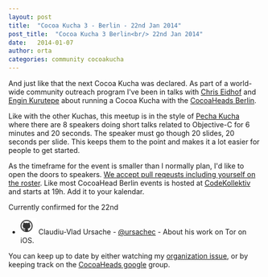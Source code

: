 ```yaml
---
layout: post
title:  "Cocoa Kucha 3 - Berlin - 22nd Jan 2014"
post_title:  "Cocoa Kucha 3 Berlin<br/> 22nd Jan 2014"
date:   2014-01-07
author: orta
categories: community cocoakucha
---
```


And just like that the next Cocoa Kucha was declared. As part of a world-wide community 
outreach program I've been in talks with [Chris Eidhof](http://chris.eidhof.nl) and [Engin Kurutepe](http://www.kurutepe.com) 
about running a Cocoa Kucha with the [CocoaHeads Berlin](http://cocoaheads-berlin.github.io).

<!-- more -->

Like with the other Kuchas, this meetup is in the style of [Pecha
Kucha](http://www.pechakucha.org/faq) where there are 8 speakers doing short
talks related to Objective-C for 6 minutes and 20 seconds. The speaker must go
though 20 slides, 20 seconds per slide. This keeps them to the point and makes
it a lot easier for people to get started.

As the timeframe for the event is smaller than I normally plan, I'd like to open the doors to speakers. 
[We accept pull reqeusts including yourself on the roster](https://github.com/CocoaPods/blog.cocoapods.org/pull/8). Like most CocoaHead Berlin events is hosted at [CodeKollektiv](http://www.codekollektiv.de/) and starts at 19h. Add it to your kalendar.

Currently confirmed for the 22nd

* [![Claudiu-Vlad Ursache](/assets/blog_img/github_octokitty.png)](https://github.com/ursachec/)  Claudiu-Vlad Ursache - [@ursachec](http://twitter.com/ursachec) - About his work on Tor on iOS.


You can keep up to date by either watching my [organization issue](https://github.com/orta/life/issues/17), or by keeping track on the [CocoaHeads google](https://groups.google.com/forum/?hl=de#!topic/berlin-cocoaheads/VPxPyrCohX0) group.
